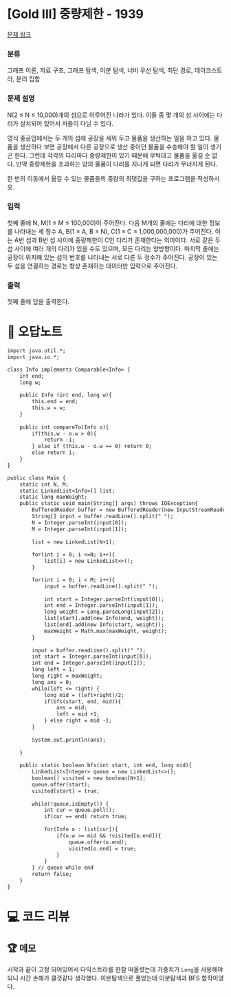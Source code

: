 # [Gold III] 중량제한 - 1939 

[문제 링크](https://www.acmicpc.net/problem/1939) 

### 분류

그래프 이론, 자료 구조, 그래프 탐색, 이분 탐색, 너비 우선 탐색, 최단 경로, 데이크스트라, 분리 집합

### 문제 설명

<p>N(2 ≤ N ≤ 10,000)개의 섬으로 이루어진 나라가 있다. 이들 중 몇 개의 섬 사이에는 다리가 설치되어 있어서 차들이 다닐 수 있다.</p>

<p>영식 중공업에서는 두 개의 섬에 공장을 세워 두고 물품을 생산하는 일을 하고 있다. 물품을 생산하다 보면 공장에서 다른 공장으로 생산 중이던 물품을 수송해야 할 일이 생기곤 한다. 그런데 각각의 다리마다 중량제한이 있기 때문에 무턱대고 물품을 옮길 순 없다. 만약 중량제한을 초과하는 양의 물품이 다리를 지나게 되면 다리가 무너지게 된다.</p>

<p>한 번의 이동에서 옮길 수 있는 물품들의 중량의 최댓값을 구하는 프로그램을 작성하시오.</p>

### 입력 

 <p>첫째 줄에 N, M(1 ≤ M ≤ 100,000)이 주어진다. 다음 M개의 줄에는 다리에 대한 정보를 나타내는 세 정수 A, B(1 ≤ A, B ≤ N), C(1 ≤ C ≤ 1,000,000,000)가 주어진다. 이는 A번 섬과 B번 섬 사이에 중량제한이 C인 다리가 존재한다는 의미이다. 서로 같은 두 섬 사이에 여러 개의 다리가 있을 수도 있으며, 모든 다리는 양방향이다. 마지막 줄에는 공장이 위치해 있는 섬의 번호를 나타내는 서로 다른 두 정수가 주어진다. 공장이 있는 두 섬을 연결하는 경로는 항상 존재하는 데이터만 입력으로 주어진다.</p>

### 출력 

 <p>첫째 줄에 답을 출력한다.</p>



#  🚀  오답노트 

```diff
import java.util.*;
import java.io.*;

class Info implements Comparable<Info> {
    int end;
    long w;
    
    public Info (int end, long w){
        this.end = end;
        this.w = w;
    }
    
    public int compareTo(Info o){
        if(this.w - o.w > 0){
            return -1;
        } else if (this.w - o.w == 0) return 0;
        else return 1;
    }
}

public class Main {
    static int N, M;
    static LinkedList<Info>[] list;
    static long maxWeight;
    public static void main(String[] args) throws IOException{
        BufferedReader buffer = new BufferedReader(new InputStreamReader(System.in));
        String[] input = buffer.readLine().split(" ");
        N = Integer.parseInt(input[0]);
        M = Integer.parseInt(input[1]);
        
        list = new LinkedList[N+1];
        
        for(int i = 0; i <=N; i++){
            list[i] = new LinkedList<>();
        }

        for(int i = 0; i < M; i++){        
            input = buffer.readLine().split(" ");
            
            int start = Integer.parseInt(input[0]);
            int end = Integer.parseInt(input[1]);
            long weight = Long.parseLong(input[2]);
            list[start].add(new Info(end, weight));
            list[end].add(new Info(start, weight));
            maxWeight = Math.max(maxWeight, weight);
        }
        
        input = buffer.readLine().split(" ");    
        int start = Integer.parseInt(input[0]);
        int end = Integer.parseInt(input[1]);
        long left = 1;
        long right = maxWeight;
        long ans = 0;
        while(left <= right) {
            long mid = (left+right)/2;
            if(bfs(start, end, mid)){
                ans = mid;
                left = mid +1;
            } else right = mid -1;  
        }
        
        System.out.println(ans);
        
    }
    
    public static boolean bfs(int start, int end, long mid){
        LinkedList<Integer> queue = new LinkedList<>();
        boolean[] visited = new boolean[N+1];
        queue.offer(start);
        visited[start] = true;
        
        while(!queue.isEmpty()) {
            int cur = queue.poll();
            if(cur == end) return true;
            
            for(Info o : list[cur]){
                if(o.w >= mid && !visited[o.end]){
                    queue.offer(o.end);
                    visited[o.end] = true;
                }
            }
        } // queue while end
        return false;
    }
}

```

# 💻 코드 리뷰




 ## 🏆 메모 

시작과 끝이 고정 되어있어서 다익스트라를 한참 떠올렸는데 가중치가 `Long`을 사용해야 되니 시간 손해가 클것같다 생각했다. 이분탐색으로 풀었는데 이분탐색과 BFS 합작이였다. 